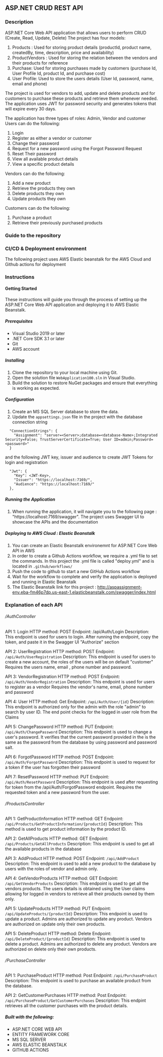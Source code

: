 ## ASP.NET CRUD REST API 

### Description

 ASP.NET Core Web API application that allows users to perform CRUD (Create, Read, Update, Delete)
 The project has four models:
 1. Products : Used for storing product details (productId, product name, createdBy, time, description, price and availability)
 2. ProductVendors : Used for storing the relation between the vendors and their products for reference
 3. Purchase: Used for storing purchases made by customers (purchase Id, User Profile Id, product Id, and purchase cost)
 4. User Profile: Used to store the users details (User Id, password, name, email and phone)
 
The project is used for vendors to add, update and delete products and for customers to purchase these products and retrieve them whenever needed. 
The application uses JWT for password security and generates tokens that will expire every 30 days. 

The application has three types of roles: Admin, Vendor and customer
Users can do the following: 
1. Login
2. Register as either a vendor or customer
3. Change their password
4. Request for a new password using the Forgot Password Request
5. Reset Their password
6. View all available product details 
7. View a specific product details 

Vendors can do the following: 
1. Add a new product 
2. Retrieve the products they own 
3. Delete products they own 
4. Update products they own 

Customers can do the following: 
1. Purchase a product 
2. Retrieve their previously purchased products

 

### Guide to the repository 

### CI/CD & Deployment environment
The following project uses AWS Elastic beanstalk for the AWS Cloud and Github actions for deployment
### Instructions

#### Getting Started

These instructions will guide you through the process of setting up the ASP.NET Core Web API application and deploying it to AWS Elastic Beanstalk.

##### Prerequisites

- Visual Studio 2019 or later
- .NET Core SDK 3.1 or later
- Git
- AWS account

##### Installing

1. Clone the repository to your local machine using Git.
2. Open the solution file `WebApplication100.sln` in Visual Studio.
3. Build the solution to restore NuGet packages and ensure that everything is working as expected.

##### Configuration

1. Create an MS SQL Server database to store the data.
2. Update the `appsettings.json` file in the  project with the database connection string 
```
  "ConnectionStrings": {
    "Assignment": "server=<Server>;database=<database-Name>;Integrated Security=False; TrustServerCertificate=True; User ID=admin;Password=<password>"
  }
```
and the following JWT key, issuer and audience to create JWT Tokens for login and registration 

```
  "Jwt": {
    "Key": <JWT-Key>,
    "Issuer": "https://localhost:7169/",
    "Audience": "https://localhost:7169/"
  },
```
##### Running the Application 
1. When running the application, it will navigate you to the following page : "https://localhost:7169/swagger". The project uses Swagger UI to showcase the APIs and the documentation 

##### Deploying to AWS Cloud :  Elastic Beanstalk
1. You can create an Elastic Beanstalk environemnt for ASP.NET Core Web API in AWS 
2. In order to create a Github Actions workflow, we require a .yml file to set the commands.  In this project the .yml file is called "deploy.yml" and is located in  `.github/workflows/` 
3. Push the code to github to start a new GitHub Actions workflow 
4. Wait for the workflow to complete and verify the application is deployed  and running in Elastic Beanstalk 
5. The Elastic Beanstalk link for this project : http://aspassignment-env.eba-fm46p7dp.us-east-1.elasticbeanstalk.com/swagger/index.html


### Explanation of each API 
###### /AuthController
API 1: Login
HTTP method: POST
Endpoint: /api/Auth/Login
Description: This endpoint is used for users to login. 
After running the endpoint, copy the token, and paste it in the Swagger UI "Authorize" section

API 2: UserRegistration
HTTP method: POST
Endpoint: `/api/Auth/UserRegistration`
Description: This endpoint is used for users to create a new account, the roles of the users will be on default "customer"
Requires the users name, email , phone number and password.

API 3: VendorRegistration
HTTP method: POST
Endpoint: `/api/Auth/VendorRegistration`
Description: This endpoint is used for users to register as a vendor
Requires the vendor's name, email, phone number and password

API 4: User
HTTP method: Get
Endpoint: `/api/Auth/User/{id}`
Description: This endpoint is authorized only for the admin with the role "admin" to search by user ID.
The end point checks for the logged in user role from the Claims

API 5: ChangePassword
HTTP method: PUT
Endpoint: `/api/Auth/ChangePassword`
Description: This endpoint is used to change a user's password. 
It verifies that the current password provided in the is the same as the password from the database by using password and password salt.

API 6: ForgotPassword
HTTP method: POST
Endpoint: `/api/Auth/ForgotPassword`
Description: This endpoint is used to request for a token if the user has forgotten their password

API 7: ResetPassword
HTTP method: PUT
Endpoint: `/api/Auth/ResetPassword`
Description: This endpoint is used after requesting for token from the /api/Auth/ForgotPassword endpoint. 
Requires the requested token and a new password from the user.


###### /ProductsController
API 1: GetProductInformation
HTTP method: GET
Endpoint: `/api/Products/GetProductInformation/{productId}`
Description: This method is used to get product information by the product ID.

API 2: GetAllProducts
HTTP method: GET
Endpoint: `/api/Products/GetAllProducts`
Description: This endpoint is used to get all the available products in the database

API 3: AddProduct
HTTP method: POST
Endpoint: `/api/AddProduct`
Description: This endpoint is used to add a new product to the database by users with the roles of vendor and admin only.

API 4: GetVendorProducts
HTTP method: GET
Endpoint: `/api/GetVendorProducts`
Description: This endpoint is used to get all the vendors products. 
The users details is obtained using the User claims allowing for logged in vendors to retrieve all their products owned by them only.

API 5: UpdateProducts
HTTP method: PUT
Endpoint: `/api/UpdateProducts/{productId}`
Description: This endpoint is used to update a product. 
Admins are authorized to update any product. 
Vendors are authorized on update only their own products. 

API 5: DeleteProduct
HTTP method: Delete
Endpoint: `/api/DeleteProduct/{productId}`
Description: This endpoint is used to delete a product. 
Admins are authorized to delete any product. 
Vendors are authorized on delete only their own products. 

###### /PurchaseController
API 1: PurchaseProduct
HTTP method: Post
Endpoint: `/api/PurchaseProduct`
Description: This endpoint is used to purchase an available product from the database. 


API 2: GetCustomerPurchases
HTTP method: Post
Endpoint: `/api/PurchaseProduct/GetCustomerPurchases`
Description: This endpint retrieves all the customer purchases with the product details.


##### Built with the following: 
- ASP.NET CORE WEB API 
- ENTITY FRAMEWORK CORE 
- MS SQL SERVER 
- AWS ELASTIC BEANSTALK 
- GITHUB ACTIONS 





  
